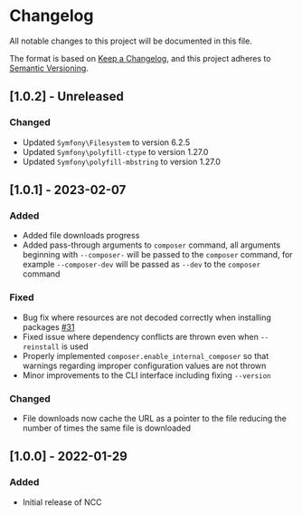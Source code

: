 # Changelog

All notable changes to this project will be documented in this file.

The format is based on [Keep a Changelog](https://keepachangelog.com/en/1.0.0/),
and this project adheres to [Semantic Versioning](https://semver.org/spec/v2.0.0.html).

## [1.0.2] - Unreleased

### Changed
 - Updated `Symfony\Filesystem` to version 6.2.5
 - Updated `Symfony\polyfill-ctype` to version 1.27.0
 - Updated `Symfony\polyfill-mbstring` to version 1.27.0

## [1.0.1] - 2023-02-07

### Added
- Added file downloads progress
- Added pass-through arguments to `composer` command, all arguments beginning with `--composer-` will be passed to the 
  `composer` command, for example `--composer-dev` will be passed as `--dev` to the `composer` command

### Fixed

- Bug fix where resources are not decoded correctly when installing packages [#31](https://git.n64.cc/nosial/ncc/-/issues/42)
- Fixed issue where dependency conflicts are thrown even when `--reinstall` is used
- Properly implemented `composer.enable_internal_composer` so that warnings regarding improper configuration values are not thrown
- Minor improvements to the CLI interface including fixing `--version`

### Changed

- File downloads now cache the URL as a pointer to the file reducing the number of times the same file is downloaded

## [1.0.0] - 2022-01-29

### Added

- Initial release of NCC